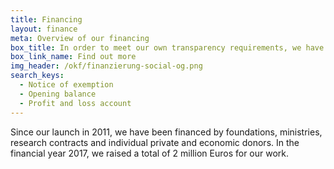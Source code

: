 ```yaml
---
title: Financing
layout: finance
meta: Overview of our financing
box_title: In order to meet our own transparency requirements, we have compiled the most important transparency information
box_link_name: Find out more
img_header: /okf/finanzierung-social-og.png
search_keys:
  - Notice of exemption
  - Opening balance
  - Profit and loss account
---
```


Since our launch in 2011, we have been financed by foundations, ministries, research contracts and individual private and economic donors. In the financial year 2017, we raised a total of 2 million Euros for our work.
